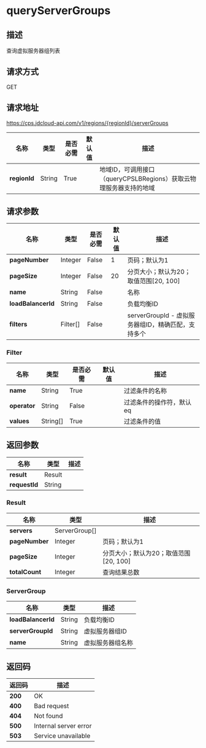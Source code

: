 # queryServerGroups


## 描述
查询虚拟服务器组列表

## 请求方式
GET

## 请求地址
https://cps.jdcloud-api.com/v1/regions/{regionId}/serverGroups

|名称|类型|是否必需|默认值|描述|
|---|---|---|---|---|
|**regionId**|String|True| |地域ID，可调用接口（queryCPSLBRegions）获取云物理服务器支持的地域|

## 请求参数
|名称|类型|是否必需|默认值|描述|
|---|---|---|---|---|
|**pageNumber**|Integer|False|1|页码；默认为1|
|**pageSize**|Integer|False|20|分页大小；默认为20；取值范围[20, 100]|
|**name**|String|False| |名称|
|**loadBalancerId**|String|False| |负载均衡ID|
|**filters**|Filter[]|False| |serverGroupId   - 虚拟服务器组ID，精确匹配，支持多个<br>|

### Filter
|名称|类型|是否必需|默认值|描述|
|---|---|---|---|---|
|**name**|String|True| |过滤条件的名称|
|**operator**|String|False| |过滤条件的操作符，默认eq|
|**values**|String[]|True| |过滤条件的值|

## 返回参数
|名称|类型|描述|
|---|---|---|
|**result**|Result| |
|**requestId**|String| |

### Result
|名称|类型|描述|
|---|---|---|
|**servers**|ServerGroup[]| |
|**pageNumber**|Integer|页码；默认为1|
|**pageSize**|Integer|分页大小；默认为20；取值范围[20, 100]|
|**totalCount**|Integer|查询结果总数|
### ServerGroup
|名称|类型|描述|
|---|---|---|
|**loadBalancerId**|String|负载均衡ID|
|**serverGroupId**|String|虚拟服务器组ID|
|**name**|String|虚拟服务器组名称|

## 返回码
|返回码|描述|
|---|---|
|**200**|OK|
|**400**|Bad request|
|**404**|Not found|
|**500**|Internal server error|
|**503**|Service unavailable|
